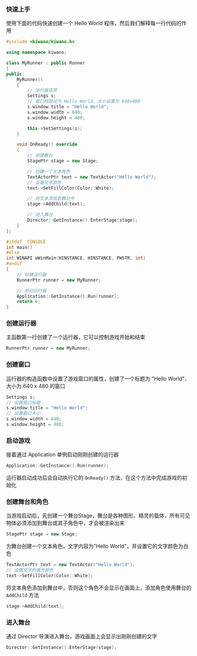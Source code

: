 ### 快速上手

使用下面的代码快速创建一个 Hello World 程序，然后我们解释每一行代码的作用

```cpp
#include <kiwano/kiwano.h>

using namespace kiwano;

class MyRunner : public Runner
{
public:
    MyRunner()
    {
        // 运行器选项
        Settings s;
        // 窗口标题设为 Hello World，大小设置为 640x480
        s.window.title = "Hello World";
        s.window.width = 640;
        s.window.height = 480;

        this->SetSettings(s);
    }

    void OnReady() override
    {
        // 创建舞台
        StagePtr stage = new Stage;

        // 创建一个文本角色
        TextActorPtr text = new TextActor("Hello World");
        // 设置文字颜色
        text->SetFillColor(Color::White);

        // 将文本添加到舞台中
        stage->AddChild(text);

        // 进入舞台
        Director::GetInstance().EnterStage(stage);
    }
};

#ifdef _CONSOLE
int main()
#else
int WINAPI wWinMain(HINSTANCE, HINSTANCE, PWSTR, int)
#endif
{
    // 创建运行器
    RunnerPtr runner = new MyRunner;

    // 启动运行器
    Application::GetInstance().Run(runner);
    return 0;
}
```

### 创建运行器

主函数第一行创建了一个运行器，它可以控制游戏开始和结束

```cpp
RunnerPtr runner = new MyRunner;
```

### 创建窗口

运行器的构造函数中设置了游戏窗口的属性，创建了一个标题为 "Hello World"、大小为 640 x 480 的窗口

```cpp
Settings s;
// 设置窗口标题
s.window.title = "Hello World";
// 设置窗口大小
s.window.width = 640;
s.window.height = 480;
```

### 启动游戏

接着通过 Application 单例启动刚刚创建的运行器

```cpp
Application::GetInstance().Run(runner);
```

运行器启动成功后会自动执行它的 `OnReady()` 方法，在这个方法中完成游戏的初始化

### 创建舞台和角色

当游戏启动后，先创建一个舞台Stage，舞台是各种图形、精灵的载体，所有可见物体必须添加到舞台或其子角色中，才会被渲染出来

```cpp
StagePtr stage = new Stage;
```

为舞台创建一个文本角色，文字内容为"Hello World"，并设置它的文字颜色为白色

```cpp
TextActorPtr text = new TextActor("Hello World");
// 设置文字的填充颜色
text->SetFillColor(Color::White);
```

将文本角色添加到舞台中，否则这个角色不会显示在画面上，添加角色使用舞台的 `AddChild` 方法

```cpp
stage->AddChild(text);
```

### 进入舞台

通过 Director 导演进入舞台，游戏画面上会显示出刚刚创建的文字

```cpp
Director::GetInstance().EnterStage(stage);
```
